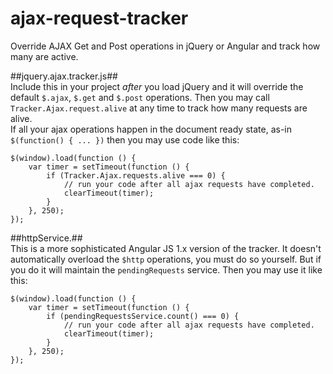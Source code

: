# ajax-request-tracker
Override AJAX Get and Post operations in jQuery or Angular and track how many are active.
  
  
##jquery.ajax.tracker.js##  
Include this in your project _after_ you load jQuery and it will override the default `$.ajax`, `$.get` and `$.post` operations.  Then you may call `Tracker.Ajax.request.alive` at any time to track how many requests are alive.  
If all your ajax operations happen in the document ready state, as-in `$(function() { ... })` then you may use code like this:  
```
$(window).load(function () {
    var timer = setTimeout(function () {
        if (Tracker.Ajax.requests.alive === 0) {
            // run your code after all ajax requests have completed.
            clearTimeout(timer);
        }
    }, 250);
});
```

##httpService.##  
This is a more sophisticated Angular JS 1.x version of the tracker.  It doesn't automatically overload the `$http` operations, you must do so yourself.  But if you do it will maintain the `pendingRequests` service.  Then you may use it like this:
```
$(window).load(function () {
    var timer = setTimeout(function () {
        if (pendingRequestsService.count() === 0) {
            // run your code after all ajax requests have completed.
            clearTimeout(timer);
        }
    }, 250);
});
```
